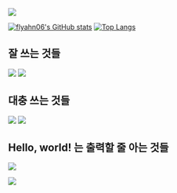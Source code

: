 <img src="https://capsule-render.vercel.app/api?type=wave&color=eef3f9&height=200&section=header&text=flyahn06&fontSize=70&animation=fadeIn&fontColor=000000"/>


[![flyahn06's GitHub stats](https://github-readme-stats.vercel.app/api?username=flyahn06&show_icons=true&include_all_commits=true&count_private=true)](https://github.com/anuraghazra/github-readme-stats)
[![Top Langs](https://github-readme-stats.vercel.app/api/top-langs/?username=flyahn06)](https://github.com/metleeha)


## 잘 쓰는 것들
<img src="https://img.shields.io/badge/Python-FCD21C?style=flat-square&logo=Python&logoColor=white"/></a>
<img src="https://img.shields.io/badge/MySql-000000?style=flat-square&logo=MySql&logoColor=white"/></a></h3>
## 대충 쓰는 것들
<img src="https://img.shields.io/badge/Java-bb0900?style=flat-square&logo=Java&logoColor=white"/></a></h3>
<img src="https://img.shields.io/badge/go-%2300ADD8.svg?&style=flat-square&logo=go&logoColor=white"/>
## Hello, world! 는 출력할 줄 아는 것들
<img src="https://img.shields.io/badge/C-00599C?style=flat-square&logo=C&logoColor=white"/></a></h3>

<img src="https://capsule-render.vercel.app/api?type=wave&color=C3E5AE&height=200&section=footer&fontSize=70&animation=fadeIn&fontColor=000000"/>
